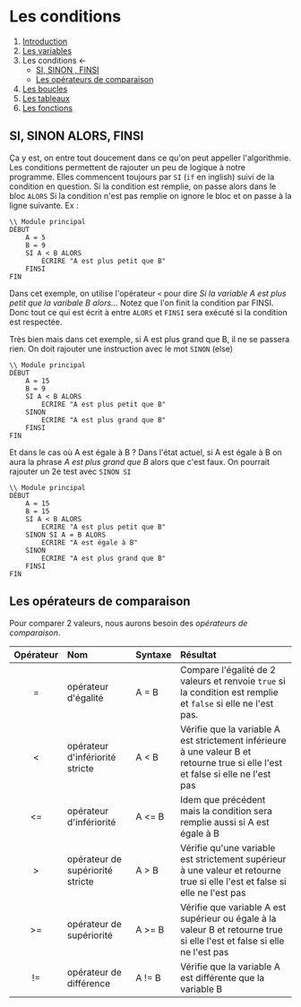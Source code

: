 # Les conditions

1. [Introduction](../README.md)
1. [Les variables](code/variables)
1. Les conditions ← 
    * [SI, SINON , FINSI](#si-sinon-alors-finsi)
    * [Les opérateurs de comparaison](#les-opérateurs-de-comparaison)
1. [Les boucles](code/whileAndfor.md)
1. [Les tableaux](code/array.md)
1. [Les fonctions](code/function.md)

## SI, SINON ALORS, FINSI
Ça y est, on entre tout doucement dans ce qu'on peut appeller l'algorithmie. Les conditions permettent de rajouter un peu de logique à notre programme. Elles commencent toujours par ``SI`` (``if`` en inglish) suivi de la condition en question. Si la condition est remplie, on passe alors dans le bloc ``ALORS``
Si la condition n'est pas remplie on ignore le bloc et on passe à la ligne suivante.
Ex :
````
\\ Module principal
DÉBUT
    A = 5
    B = 9
    SI A < B ALORS
        ÉCRIRE "A est plus petit que B"         
    FINSI    
FIN
````

Dans cet exemple, on utilise l'opérateur ``<`` pour dire *Si la variable A est plus petit que la varibale B alors...* Notez que l'on finit la condition par FINSI. Donc tout ce qui est écrit à entre ``ALORS`` et ``FINSI`` sera exécuté si la condition est respectée. 

Très bien mais dans cet exemple, si A est plus grand que B, il ne se passera rien. On doit rajouter une instruction avec le mot ``SINON`` (else)

````
\\ Module principal
DÉBUT
    A = 15
    B = 9
    SI A < B ALORS
        ECRIRE "A est plus petit que B"
    SINON
        ECRIRE "A est plus grand que B"
    FINSI        
FIN
````
Et dans le cas où A est égale à B ? Dans l'état actuel, si A est égale à B on aura la phrase *A est plus grand que B* alors que c'est faux. On pourrait rajouter un 2e test avec ``SINON SI``
````
\\ Module principal
DÉBUT
    A = 15
    B = 15
    SI A < B ALORS
        ECRIRE "A est plus petit que B"
    SINON SI A = B ALORS 
        ECRIRE "A est égale à B"
    SINON
        ECRIRE "A est plus grand que B"
    FINSI        
FIN
````



## Les opérateurs de comparaison

Pour comparer 2 valeurs, nous aurons besoin des *opérateurs de comparaison*. 

|Opérateur|Nom|Syntaxe|Résultat
|:-------:|:--|:------|:-------
| =      |opérateur d'égalité| A = B | Compare l'égalité de 2 valeurs et renvoie ``true`` si la condition est remplie et ``false`` si elle ne l'est pas.
| < | 	opérateur d'infériorité stricte | A < B | Vérifie que la  variable A est strictement inférieure à une valeur B et retourne true si elle l'est et false si elle ne l'est pas
|<= | opérateur d'infériorité | A <= B | Idem que précédent mais la condition sera remplie aussi si A est égale à B
| > | opérateur de supériorité stricte | A > B | Vérifie qu'une variable est strictement supérieur à une valeur et retourne true si elle l'est et false si elle ne l'est pas
| >= | opérateur de supériorité  | A >= B | Vérifie que variable A est supérieur ou égale à la valeur B et retourne true si elle l'est et false si elle ne l'est pas
| != | opérateur de différence | A != B | Vérifie que la variable A est différente que la variable B



